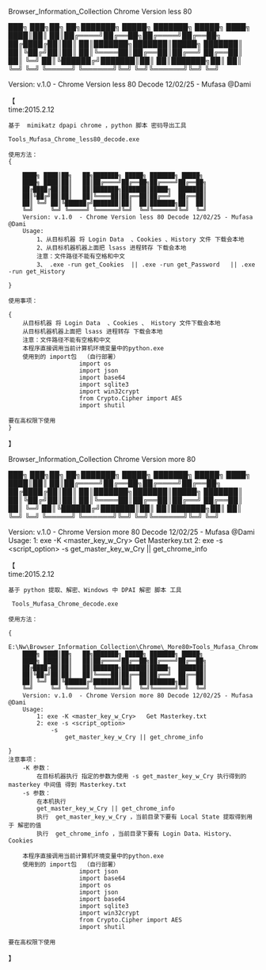 Browser_Information_Collection
    Chrome Version less 80


███╗   ███╗██╗   ██╗███████╗ █████╗ ███████╗ █████╗
████╗ ████║██║   ██║██╔════╝██╔══██╗██╔════╝██╔══██╗
██╔████╔██║██║   ██║███████╗███████║█████╗  ███████║
██║╚██╔╝██║██║   ██║╚════██║██╔══██║██╔══╝  ██╔══██║
██║ ╚═╝ ██║╚██████╔╝███████║██║  ██║███████╗██║  ██║
╚═╝     ╚═╝ ╚═════╝ ╚══════╝╚═╝  ╚═╝╚══════╝╚═╝  ╚═╝

Version: v.1.0  - Chrome Version less 80 Decode 12/02/25 - Mufasa @Dami



【	
	time:2015.2.12
	

	基于  mimikatz dpapi chrome ，python 脚本 密码导出工具
	
	Tools_Mufasa_Chrome_less80_decode.exe
	
	使用方法：	
	{
	            
	    ████╗ ████║██╗   ██╗███████╗ █████╗ ███████╗ █████╗
	    ████╗ ████║██║   ██║██╔════╝██╔══██╗██╔════╝██╔══██╗
	    ██╔████╔██║██║   ██║███████╗███████║█████╗  ███████║
	    ██║╚██╔╝██║██║   ██║╚════██║██╔══██║██╔══╝  ██╔══██║
	    ██║ ╚═╝ ██║╚██████╔╝███████║██║  ██║███████╗██║  ██║
	    ╚═╝     ╚═╝ ╚═════╝ ╚══════╝╚═╝  ╚═╝╚══════╝╚═╝  ╚═╝
	    Version: v.1.0  - Chrome Version less 80 Decode 12/02/25 - Mufasa @Dami
	    Usage:
	        1、从目标机器 将 Login Data  、Cookies 、History 文件 下载会本地
	        2、从目标机器机器上面把 lsass 进程转存 下载会本地
	        注意：文件路径不能有空格和中文     
	        3、 .exe -run get_Cookies  || .exe -run get_Password   || .exe -run get_History
	
	}
	
	使用事项：
	
	{	
	    从目标机器 将 Login Data  、Cookies 、 History 文件下载会本地
	    从目标机器机器上面把 lsass 进程转存 下载会本地
	    注意：文件路径不能有空格和中文
	    本程序直接调用当前计算机环境变量中的python.exe
	    使用到的 import包  （自行部署）
	                    import os
	                    import json
	                    import base64
	                    import sqlite3
	                    import win32crypt
	                    from Crypto.Cipher import AES
	                    import shutil
	
	要在高权限下使用
	}

】


Browser_Information_Collection
    Chrome Version more 80


███╗   ███╗██╗   ██╗███████╗ █████╗ ███████╗ █████╗
████╗ ████║██║   ██║██╔════╝██╔══██╗██╔════╝██╔══██╗
██╔████╔██║██║   ██║███████╗███████║█████╗  ███████║
██║╚██╔╝██║██║   ██║╚════██║██╔══██║██╔══╝  ██╔══██║
██║ ╚═╝ ██║╚██████╔╝███████║██║  ██║███████╗██║  ██║
╚═╝     ╚═╝ ╚═════╝ ╚══════╝╚═╝  ╚═╝╚══════╝╚═╝  ╚═╝

Version: v.1.0  - Chrome Version more 80 Decode 12/02/25 - Mufasa @Dami
Usage:
     1: exe -K <master_key_w_Cry>   Get Masterkey.txt
     2: exe -s <script_option>
           -s
             get_master_key_w_Cry || get_chrome_info

【	
	time:2015.2.12
	

	基于 python 提取、解密、Windows 中 DPAI 解密 脚本 工具
	
	 Tools_Mufasa_Chrome_decode.exe
	
	使用方法：
		
	{
	    E:\Nw\Browser_Information_Collection\Chrome\_More80>Tools_Mufasa_Chrome_decode.exe
	    ████╗ ████║██╗   ██╗███████╗ █████╗ ███████╗ █████╗
	    ████╗ ████║██║   ██║██╔════╝██╔══██╗██╔════╝██╔══██╗
	    ██╔████╔██║██║   ██║███████╗███████║█████╗  ███████║
	    ██║╚██╔╝██║██║   ██║╚════██║██╔══██║██╔══╝  ██╔══██║
	    ██║ ╚═╝ ██║╚██████╔╝███████║██║  ██║███████╗██║  ██║
	    ╚═╝     ╚═╝ ╚═════╝ ╚══════╝╚═╝  ╚═╝╚══════╝╚═╝  ╚═╝
	    Version: v.1.0  - Chrome Version more 80 Decode 12/02/25 - Mufasa @Dami
	    Usage:
	        1: exe -K <master_key_w_Cry>   Get Masterkey.txt
	        2: exe -s <script_option>
	            -s
	                get_master_key_w_Cry || get_chrome_info
	
	}
	注意事项：
	    -K 参数：
	        在目标机器执行 指定的参数为使用 -s get_master_key_w_Cry 执行得到的 masterkey 中间值 得到 Masterkey.txt
	    -s 参数：
	        在本机执行
	        get_master_key_w_Cry || get_chrome_info
	        执行  get_master_key_w_Cry ，当前目录下要有 Local State 提取得到用于 解密的值
	        执行  get_chrome_info ，当前目录下要有 Login Data、History、Cookies
	
	    本程序直接调用当前计算机环境变量中的python.exe
	    使用到的 import包  （自行部署）
	                    import json
	                    import base64
	                    import os
	                    import json
	                    import base64
	                    import sqlite3
	                    import win32crypt
	                    from Crypto.Cipher import AES
	                    import shutil
	
	要在高权限下使用

】










































